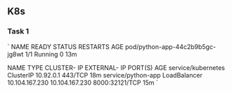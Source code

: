 ## K8s

### Task 1

`
NAME                               READY   STATUS    RESTARTS   AGE
pod/python-app-44c2b9b5gc-jg8wt    1/1     Running   0          13m

NAME                    TYPE            CLUSTER- IP      EXTERNAL- IP       PORT(S)         AGE
service/kubernetes      ClusterIP       10.92.0.1        <none>             443/TCP         18m
service/python-app      LoadBalancer    10.104.167.230   10.104.167.230     8000:32121/TCP  15m
`


